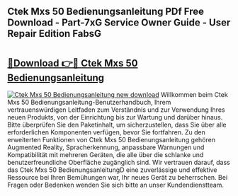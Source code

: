 ## Ctek Mxs 50 Bedienungsanleitung PDf Free Download - Part-7xG Service Owner Guide - User Repair Edition FabsG

# <h2><a href="http://df53acb.blite.top/?on=Ctek+Mxs+50+Bedienungsanleitung">🔗Download 👉🔴 Ctek Mxs 50 Bedienungsanleitung</a></h2>

[![Ctek Mxs 50 Bedienungsanleitung new download](https://i.imgur.com/lujVjoI.png)](http://df53acb.blite.top/?on=Ctek+Mxs+50+Bedienungsanleitung)
Willkommen beim Ctek Mxs 50 Bedienungsanleitung-Benutzerhandbuch, Ihrem vertrauenswürdigen Leitfaden zum Verständnis und zur Verwendung Ihres neuen Produkts, von der Einrichtung bis zur Wartung und darüber hinaus. Bitte überprüfen Sie den Paketinhalt, um sicherzustellen, dass Sie über alle erforderlichen Komponenten verfügen, bevor Sie fortfahren. Zu den erweiterten Funktionen von Ctek Mxs 50 Bedienungsanleitung gehören Augmented Reality, Spracherkennung, anpassbare Warnungen und Kompatibilität mit mehreren Geräten, die alle über die schlanke und benutzerfreundliche Oberfläche zugänglich sind. Wir vertrauen darauf, dass das Ctek Mxs 50 BedienungsanleitungD eine zuverlässige und effektive Ressource bei Ihren Bemühungen war, Ihr neues Gerät zu beherrschen. Bei Fragen oder Bedenken wenden Sie sich bitte an unser Kundendienstteam.
